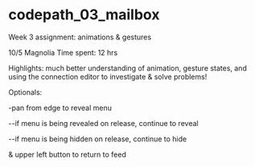 # codepath_03_mailbox
Week 3 assignment: animations &amp; gestures

10/5 Magnolia
Time spent: 12 hrs

Highlights: much better understanding of animation, gesture states, and using the connection editor to investigate & solve problems!

Optionals: 

-pan from edge to reveal menu

--if menu is being revealed on release, continue to reveal

--if menu is being hidden on release, continue to hide

& upper left button to return to feed
